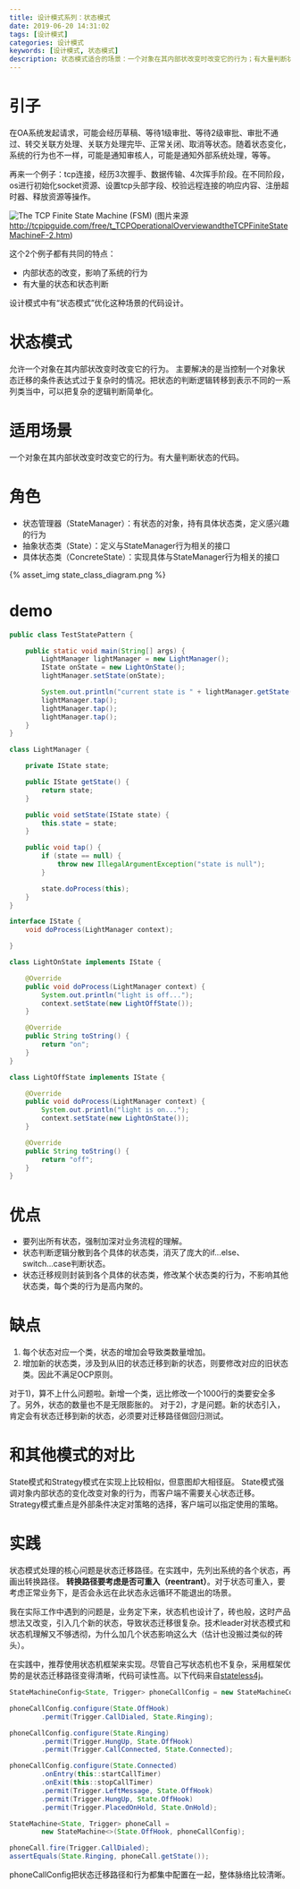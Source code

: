 ```yaml
---
title: 设计模式系列：状态模式
date: 2019-06-20 14:31:02
tags: [设计模式]
categories: 设计模式
keywords: [设计模式, 状态模式]
description: 状态模式适合的场景：一个对象在其内部状改变时改变它的行为；有大量判断状态的代码。状态模式处理的核心问题是状态迁移路径。在实践中，先列出系统的各个状态，再画出转换路径。
---
```


# 引子

在OA系统发起请求，可能会经历草稿、等待1级审批、等待2级审批、审批不通过、转交关联方处理、关联方处理完毕、正常关闭、取消等状态。随着状态变化，系统的行为也不一样，可能是通知审核人，可能是通知外部系统处理，等等。

再来一个例子：tcp连接，经历3次握手、数据传输、4次挥手阶段。在不同阶段，os进行初始化socket资源、设置tcp头部字段、校验远程连接的响应内容、注册超时器、释放资源等操作。

![The TCP Finite State Machine (FSM)](http://tcpipguide.com/free/diagrams/tcpfsm.png)
(图片来源 http://tcpipguide.com/free/t_TCPOperationalOverviewandtheTCPFiniteStateMachineF-2.htm)

这个2个例子都有共同的特点：
- 内部状态的改变，影响了系统的行为
- 有大量的状态和状态判断

设计模式中有“状态模式”优化这种场景的代码设计。

# 状态模式

允许一个对象在其内部状改变时改变它的行为。
主要解决的是当控制一个对象状态迁移的条件表达式过于复杂时的情况。把状态的判断逻辑转移到表示不同的一系列类当中，可以把复杂的逻辑判断简单化。

# 适用场景

一个对象在其内部状改变时改变它的行为。有大量判断状态的代码。

# 角色

- 状态管理器（StateManager）：有状态的对象，持有具体状态类，定义感兴趣的行为
- 抽象状态类（State）：定义与StateManager行为相关的接口
- 具体状态类（ConcreteState）：实现具体与StateManager行为相关的接口

{% asset_img state_class_diagram.png %}

# demo

```java
public class TestStatePattern {

    public static void main(String[] args) {
        LightManager lightManager = new LightManager();
        IState onState = new LightOnState();
        lightManager.setState(onState);

        System.out.println("current state is " + lightManager.getState());
        lightManager.tap();
        lightManager.tap();
        lightManager.tap();
    }
}

class LightManager {

    private IState state;

    public IState getState() {
        return state;
    }

    public void setState(IState state) {
        this.state = state;
    }

    public void tap() {
        if (state == null) {
            throw new IllegalArgumentException("state is null");
        }

        state.doProcess(this);
    }
}

interface IState {
    void doProcess(LightManager context);

}

class LightOnState implements IState {

    @Override
    public void doProcess(LightManager context) {
        System.out.println("light is off...");
        context.setState(new LightOffState());
    }

    @Override
    public String toString() {
        return "on";
    }
}

class LightOffState implements IState {

    @Override
    public void doProcess(LightManager context) {
        System.out.println("light is on...");
        context.setState(new LightOnState());
    }

    @Override
    public String toString() {
        return "off";
    }
}
```

# 优点

- 要列出所有状态，强制加深对业务流程的理解。
- 状态判断逻辑分散到各个具体的状态类，消灭了庞大的if...else、switch...case判断状态。
- 状态迁移规则封装到各个具体的状态类，修改某个状态类的行为，不影响其他状态类，每个类的行为是高内聚的。

# 缺点

1. 每个状态对应一个类，状态的增加会导致类数量增加。
2. 增加新的状态类，涉及到从旧的状态迁移到新的状态，则要修改对应的旧状态类。因此不满足OCP原则。

对于1)，算不上什么问题啦。新增一个类，远比修改一个1000行的类要安全多了。另外，状态的数量也不是无限膨胀的。
对于2)，才是问题。新的状态引入，肯定会有状态迁移到新的状态，必须要对迁移路径做回归测试。


# 和其他模式的对比

State模式和Strategy模式在实现上比较相似，但意图却大相径庭。
State模式强调对象内部状态的变化改变对象的行为，而客户端不需要关心状态迁移。
Strategy模式重点是外部条件决定对策略的选择，客户端可以指定使用的策略。

# 实践

状态模式处理的核心问题是状态迁移路径。在实践中，先列出系统的各个状态，再画出转换路径。
**转换路径要考虑是否可重入（reentrant）**。对于状态可重入，要考虑正常业务下，是否会永远在此状态永远循环不能退出的场景。

我在实际工作中遇到的问题是，业务定下来，状态机也设计了，砖也般，这时产品想法又改变，引入几个新的状态，导致状态迁移很复杂。技术leader对状态模式和状态机理解又不够透彻，为什么加几个状态影响这么大（估计也没搬过类似的砖头）。

在实践中，推荐使用状态机框架来实现。尽管自己写状态机也不复杂，采用框架优势的是状态迁移路径变得清晰，代码可读性高。以下代码来自[stateless4j](https://github.com/oxo42/stateless4j)。
```java
StateMachineConfig<State, Trigger> phoneCallConfig = new StateMachineConfig<>();

phoneCallConfig.configure(State.OffHook)
        .permit(Trigger.CallDialed, State.Ringing);

phoneCallConfig.configure(State.Ringing)
        .permit(Trigger.HungUp, State.OffHook)
        .permit(Trigger.CallConnected, State.Connected);

phoneCallConfig.configure(State.Connected)
        .onEntry(this::startCallTimer)
        .onExit(this::stopCallTimer)
        .permit(Trigger.LeftMessage, State.OffHook)
        .permit(Trigger.HungUp, State.OffHook)
        .permit(Trigger.PlacedOnHold, State.OnHold);

StateMachine<State, Trigger> phoneCall =
        new StateMachine<>(State.OffHook, phoneCallConfig);

phoneCall.fire(Trigger.CallDialed);
assertEquals(State.Ringing, phoneCall.getState());
```
phoneCallConfig把状态迁移路径和行为都集中配置在一起，整体脉络比较清晰。

